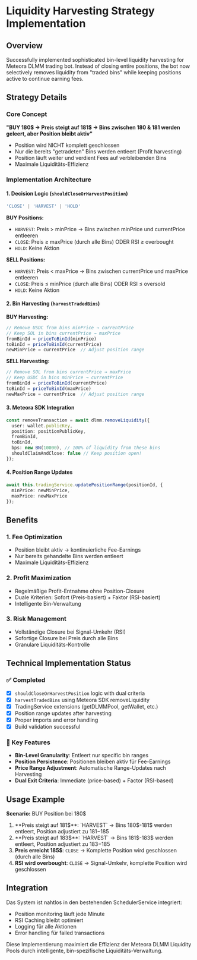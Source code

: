 # Liquidity Harvesting Strategy Implementation

## Overview
Successfully implemented sophisticated bin-level liquidity harvesting for Meteora DLMM trading bot. Instead of closing entire positions, the bot now selectively removes liquidity from "traded bins" while keeping positions active to continue earning fees.

## Strategy Details

### Core Concept
**"BUY 180$ -> Preis steigt auf 181$ -> Bins zwischen 180 & 181 werden geleert, aber Position bleibt aktiv"**

- Position wird NICHT komplett geschlossen
- Nur die bereits "getradeten" Bins werden entleert (Profit harvesting)
- Position läuft weiter und verdient Fees auf verbleibenden Bins
- Maximale Liquiditäts-Effizienz

### Implementation Architecture

#### 1. Decision Logic (`shouldCloseOrHarvestPosition`)
```typescript
'CLOSE' | 'HARVEST' | 'HOLD'
```

**BUY Positions:**
- `HARVEST`: Preis > minPrice → Bins zwischen minPrice und currentPrice entleeren
- `CLOSE`: Preis ≥ maxPrice (durch alle Bins) ODER RSI ≥ overbought
- `HOLD`: Keine Aktion

**SELL Positions:**
- `HARVEST`: Preis < maxPrice → Bins zwischen currentPrice und maxPrice entleeren  
- `CLOSE`: Preis ≤ minPrice (durch alle Bins) ODER RSI ≤ oversold
- `HOLD`: Keine Aktion

#### 2. Bin Harvesting (`harvestTradedBins`)
**BUY Harvesting:**
```typescript
// Remove USDC from bins minPrice → currentPrice
// Keep SOL in bins currentPrice → maxPrice
fromBinId = priceToBinId(minPrice)
toBinId = priceToBinId(currentPrice)
newMinPrice = currentPrice  // Adjust position range
```

**SELL Harvesting:**
```typescript
// Remove SOL from bins currentPrice → maxPrice
// Keep USDC in bins minPrice → currentPrice  
fromBinId = priceToBinId(currentPrice)
toBinId = priceToBinId(maxPrice)
newMaxPrice = currentPrice  // Adjust position range
```

#### 3. Meteora SDK Integration
```typescript
const removeTransaction = await dlmm.removeLiquidity({
  user: wallet.publicKey,
  position: positionPublicKey,
  fromBinId,
  toBinId,
  bps: new BN(10000), // 100% of liquidity from these bins
  shouldClaimAndClose: false // Keep position open!
});
```

#### 4. Position Range Updates
```typescript
await this.tradingService.updatePositionRange(positionId, {
  minPrice: newMinPrice,
  maxPrice: newMaxPrice
});
```

## Benefits

### 1. Fee Optimization
- Position bleibt aktiv → kontinuierliche Fee-Earnings
- Nur bereits gehandelte Bins werden entleert
- Maximale Liquiditäts-Effizienz

### 2. Profit Maximization
- Regelmäßige Profit-Entnahme ohne Position-Closure
- Duale Kriterien: Sofort (Preis-basiert) + Faktor (RSI-basiert)
- Intelligente Bin-Verwaltung

### 3. Risk Management
- Vollständige Closure bei Signal-Umkehr (RSI)
- Sofortige Closure bei Preis durch alle Bins
- Granulare Liquiditäts-Kontrolle

## Technical Implementation Status

### ✅ Completed
- [x] `shouldCloseOrHarvestPosition` logic with dual criteria
- [x] `harvestTradedBins` using Meteora SDK removeLiquidity
- [x] TradingService extensions (getDLMMPool, getWallet, etc.)
- [x] Position range updates after harvesting
- [x] Proper imports and error handling
- [x] Build validation successful

### 🎯 Key Features
- **Bin-Level Granularity**: Entleert nur specific bin ranges
- **Position Persistence**: Positionen bleiben aktiv für Fee-Earnings
- **Price Range Adjustment**: Automatische Range-Updates nach Harvesting
- **Dual Exit Criteria**: Immediate (price-based) + Factor (RSI-based)

## Usage Example

**Scenario:** BUY Position bei 180$
1. **Preis steigt auf 181$**: `HARVEST` → Bins 180$-181$ werden entleert, Position adjustiert zu 181$-185$
2. **Preis steigt auf 183$**: `HARVEST` → Bins 181$-183$ werden entleert, Position adjustiert zu 183$-185$  
3. **Preis erreicht 185$**: `CLOSE` → Komplette Position wird geschlossen (durch alle Bins)
4. **RSI wird overbought**: `CLOSE` → Signal-Umkehr, komplette Position wird geschlossen

## Integration
Das System ist nahtlos in den bestehenden SchedulerService integriert:
- Position monitoring läuft jede Minute
- RSI Caching bleibt optimiert  
- Logging für alle Aktionen
- Error handling für failed transactions

Diese Implementierung maximiert die Effizienz der Meteora DLMM Liquidity Pools durch intelligente, bin-spezifische Liquiditäts-Verwaltung.
